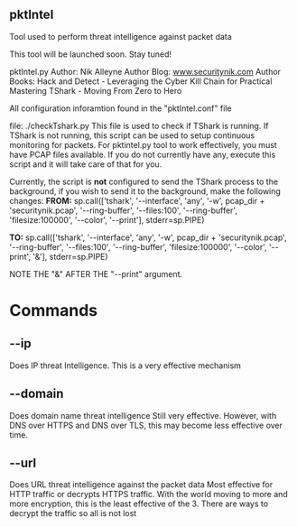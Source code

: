 ## pktIntel
Tool used to perform threat intelligence against packet data


This tool will be launched soon. Stay tuned!



pktIntel.py
Author: Nik Alleyne
Author Blog: www.securitynik.com
Author Books: Hack and Detect - Leveraging the Cyber Kill Chain for Practical 
		Mastering TShark - Moving From Zero to Hero



All configuration inforamtion found in the "pktIntel.conf" file

file: ./checkTshark.py
This file is used to check if TShark is running. If TShark is not running, this script can be used to setup continuous monitoring for packets. 
For pktintel.py tool to work effectively, you must have PCAP files available. If you do not currently have any, execute this script and it will take care of that for you.


Currently, the script is **not** configured to send the TShark process to the background, if you wish to send it to the background, make the following changes:
**FROM:**
	sp.call(['tshark', '--interface', 'any', '-w', pcap_dir + 'securitynik.pcap', '--ring-buffer', '--files:100', '--ring-buffer', 'filesize:100000', '--color', '--print'], stderr=sp.PIPE)


**TO:**
	sp.call(['tshark', '--interface', 'any', '-w', pcap_dir + 'securitynik.pcap', '--ring-buffer', '--files:100', '--ring-buffer', 'filesize:100000', '--color', '--print', '&'], stderr=sp.PIPE)

NOTE THE "&" AFTER THE "--print" argument.


# Commands
## --ip 
Does IP threat Intelligence. 
This is a very effective mechanism


## --domain
Does domain name threat intelligence
Still very effective. However, with DNS over HTTPS and DNS over TLS, this may become less effective over time.



## --url
Does URL threat intelligence against the packet data
Most effective for HTTP traffic or decrypts HTTPS traffic.
With the world moving to more and more encryption, this is the least effective of the 3. 
There are ways to decrypt the traffic so all is not lost 

